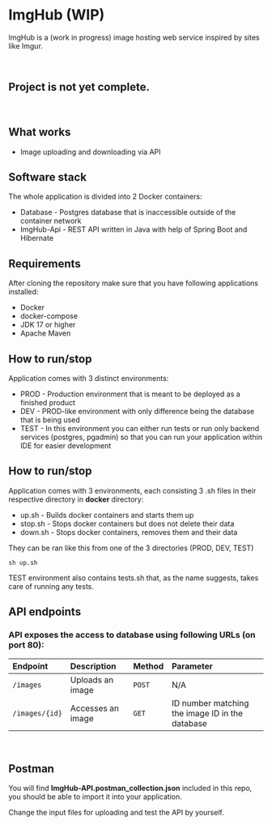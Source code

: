 # ImgHub (WIP)

ImgHub is a (work in progress) image hosting web service inspired by sites like Imgur.

</br>

## **Project is not yet complete.**

</br>

## What works

- Image uploading and downloading via API

## Software stack

The whole application is divided into 2 Docker containers:

- Database - Postgres database that is inaccessible outside of the container network
- ImgHub-Api - REST API written in Java with help of Spring Boot and Hibernate

## Requirements

After cloning the repository make sure that you have following applications installed:

- Docker
- docker-compose
- JDK 17 or higher
- Apache Maven

## How to run/stop

Application comes with 3 distinct environments:

- PROD - Production environment that is meant to be deployed as a finished product
- DEV - PROD-like environment with only difference being the database that is being used
- TEST - In this environment you can either run tests or run only backend services (postgres, pgadmin) so that you can run your application within IDE for easier development


## How to run/stop

Application comes with 3 environments, each consisting 3 .sh files in their respective directory in **docker** directory:

- up.sh - Builds docker containers and starts them up
- stop.sh - Stops docker containers but does not delete their data
- down.sh - Stops docker containers, removes them and their data

They can be ran like this from one of the 3 directories (PROD, DEV, TEST)

```
sh up.sh
```

TEST environment also contains tests.sh that, as the name suggests, takes care of running any tests.

## API endpoints

### API exposes the access to database using following URLs (on port 80):

| Endpoint | Description | Method | Parameter
| :--- | :--- | :--- | :--- 
| `/images` | Uploads an image | `POST` | N/A
| `/images/{id}` | Accesses an image | `GET` | ID number matching the image ID in the database


<br/>

## Postman

You will find **ImgHub-API.postman_collection.json** included in this repo, you should be able to import it into your application.

Change the input files for uploading and test the API by yourself.
